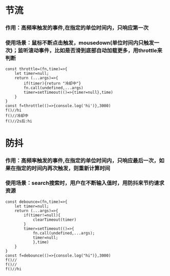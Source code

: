 # 节流
### 作用：高频率触发的事件,在指定的单位时间内，只响应第一次
### 使用场景：鼠标不断点击触发，mousedown(单位时间内只触发一次)；监听滚动事件，比如是否滑到底部自动加载更多，用throttle来判断

```
const throttle=(fn,time)=>{
    let timer=null;
    return (...args)=>{
        if(timer){return "冷却中"}
        fn.call(undefined,...args)
        timer=setTimeout(()=>{timer=null},time)
    }
}
const f=throttle(()=>{console.log('hi')},3000)
f()//hi
f()//冷却中
f()//2s后:hi

```

# 防抖
### 作用：高频率触发的事件,在指定的单位时间内，只响应最后一次，如果在指定的时间内再次触发，则重新计算时间
### 使用场景：search搜索时，用户在不断输入值时，用防抖来节约请求资源

```
const debounce=(fn,time)=>{
    let timer=null;
    return (...args)=>{
        if(timer!=null){
            clearTimeout(timer)
        }
        timer=setTimeout(()=>{
            fn.call(undefined,...args);
            timer=null;
            },time)
    }
}
const f=debounce(()=>{console.log("hi")},3000)
f()//
f()//
f()//hi
```